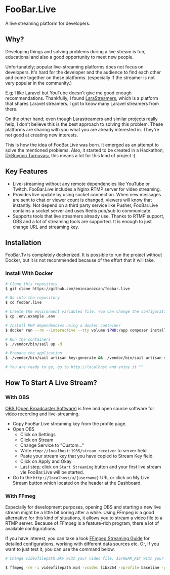 # FooBar.Live

A live streaming platform for developers.

## Why?

Developing things and solving problems during a live stream is fun, educational and also a good opportunity to meet new people.

Unfortunately; popular live-streaming platforms does not focus on developers. It's hard for the developer and the audience to find each other and come together on these platforms. (especially If the streamer is not very popular in the community.)

E.g; I like Laravel but YouTube doesn't give me good enough recommendations. Thankfully, I found [LaraStreamers](https://larastreamers.com/), which is a platform that shares Laravel streamers. I got to know many Laravel streamers from there. 

On the other hand; even though Larastreamers and similar projects really help, I don't believe this is the best approach to solving this problem. These platforms are sharing with you what you are already interested in. They're not good at creating new interests.

This is how the idea of FooBar.Live was born. It emerged as an attempt to solve the mentioned problems. Also, it started to be created in a Hackathon, [ÜçBüyücü Turnuvası](https://ucbuyucuturnuvasi.com/), this means a lot for this kind of project :).

## Key Features

* Live-streaming without any remote dependencies like YouTube or Twitch. FooBar.Live includes a Nginx RTMP server for video streaming.
* Provides live update by using socket connection. When new messages are sent to chat or viewer count is changed, viewers will know that instantly. Not depend on a third party service like Pusher, FooBar.Live contains a socket server and uses Redis pub/sub to communicate.  
* Supports tools that live streamers already use. Thanks to RTMP support, OBS and a lot of streaming tools are supported. It is enough to just change URL and streaming key.


## Installation

FooBar.Tv is completely dockerized. It is possible to run the project without Docker, but it is not recommended because of the effort that it will take.

### Install With Docker 

```bash
# Clone this repository
$ git clone https://github.com/emincanozcan/foobar.live

# Go into the repository
$ cd foobar.live

# Create the environment variables file. You can change the configuration in it, but it is recommended to keep it as it for first installation.
$ cp .env.example .env

# Install PHP dependencies using a docker container
$ docker run --rm --interactive --tty volume $PWD:/app composer install

# Run the containers
$ ./vendor/bin/sail up -d

# Prepare the application
$ ./vendor/bin/sail artisan key:generate && ./vendor/bin/sail artisan storage:link && ./vendor/bin/sail artisan migrate --seed

# You are ready to go, go to http://localhost and enjoy it ^^
```

## How To Start A Live Stream?

### With OBS

[OBS (Open Broadcaster Software)](https://obsproject.com/) is free and open source software for video recording and live-streaming.

* Copy FooBar.Live streaming key from the profile page.
* Open OBS
	* Click on Settings
	* Click on Stream
	* Change Service to "Custom..."
	* Write `rtmp://localhost:1935/stream_receiver` to server field.
	* Paste your stream key that you have copied to Stream Key field.
	* Click on Apply and Okay
	* Last step; click on `Start Streaming` button and your first live stream vie FooBar.Live will be started.
* Go to the `http://localhost/u/{username}` URL or click on My Live Stream button which located on the header at the Dashboard.

### With FFmeg

Especially for development purposes, opening OBS and starting a new live stream might be a little bit boring after a while. Using FFmpeg is a good alternative for this kind of situations, it allows you to stream a video file to a RTMP server. Because of FFmpeg is a feature-rich program, there a lot of available configurations. 

If you have interest, you can take a look [FFmpeg Streaming Guide](https://trac.ffmpeg.org/wiki/StreamingGuide) for detailed configurations, working with different data sources etc. Or, If you want to just test it, you can use the command below.

```bash
# Change videofilepath.mkv with your video file, $STREAM_KEY with your stream key.

$ ffmpeg -re -i videofilepath.mp4 -vcodec libx264 -vprofile baseline -g 30 -acodec aac -strict -2 -f flv rtmp://localhost:1935/stream_receiver/$STREAM_KEY
```
